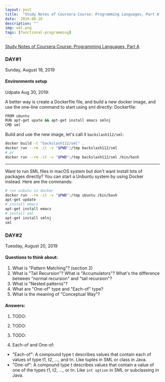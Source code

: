 ```yaml
---
layout: post
title:  "Study Notes of Coursera Course: Programming Languages, Part A" 
date:  2019-08-20
description: ""
img: sml.png
tags: [functional-programming]
---
```


[Study Notes of Coursera Course: Programming Languages, Part A](https://www.coursera.org/learn/programming-languages/home/week/3)
### DAY#1
Sunday, August 18, 2019 
#### Environments setup

Udpate Aug 30, 2019:

A better way is create a Dockerfile file, and build a new docker image, and use the one-line command to start using sml directly:
Dockerfile:
```sh
FROM ubuntu
RUN apt-get upate && apt-get install emacs smlnj
CMD sml
```

Build and use the new image, let's call it `backslash112/sml`:
```sh
docker build -t "backslash112/sml" .
docker run --rm -it -v "$PWD":/tmp backslash112/sml
# or
docker run --rm -it -v "$PWD":/tmp backslash112/sml /bin/bash
```
---
Want to run SML files in macOS system but don't want install lots of packages directly? You can start a Unbuntu system by using Docker instead.
Here are the commands:
```sh
# run unbutu in docker
docker run --rm -it -v "$PWD":/tmp ubuntu /bin/bash
apt-get update
# install emacs
apt-get install emacs
# install sml
apt-get install smlnj
sml
```

### DAY#2
Tuesday, August 20, 2019 
#### Questions to think about: 

1. What is "Pattern Matching"? (section 2)
2. What is "Tail Recursion"? What is "Accumulators"? What's the difference between "normal recursion" and "tail recursion"?
3. What is "Nested patterns"?
4. What are "One-of" type and "Each-of" type?
5. What is the meaning of "Conceptual Way"?

#### Answers:

1. TODO: 
2. TODO:
3. TODO:

4. Each-of and One-of:
- "Each-of": A compound type t describes values that contain each of values of type t1, t2, ..., and tn. Like tuples in SML or class in Java.
- "One-of": A compound type t describes values that contain a value of one of the types t1, t2, ..., or tn. Like `int option` in SML or subclassing in Java.

